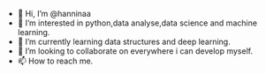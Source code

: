 - 👋 Hi, I’m @hanninaa
- 👀 I’m interested in python,data analyse,data science and machine learning.
- 🌱 I’m currently learning data structures and deep learning.
- 💞️ I’m looking to collaborate on everywhere i can develop myself.
- 📫 How to reach me.

<!---
hanninaa/hanninaa is a ✨ special ✨ repository because its `README.md` (this file) appears on your GitHub profile.
You can click the Preview link to take a look at your changes.
--->
